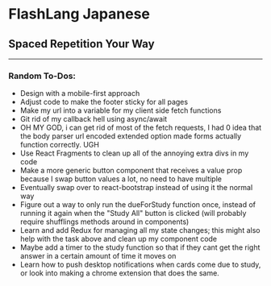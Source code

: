 # FlashLang Japanese
## Spaced Repetition Your Way
<hr />

### Random To-Dos:

* Design with a mobile-first approach
* Adjust code to make the footer sticky for all pages
* Make my url into a variable for my client side fetch functions
* Git rid of my callback hell using async/await
* OH MY GOD, i can get rid of most of the fetch requests, I had 0 idea that the body parser url encoded extended option made forms actually function correctly. UGH
* Use React Fragments to clean up all of the annoying extra divs in my code
* Make a more generic button component that receives a value prop because I swap button values a lot, no need to have multiple
* Eventually swap over to react-bootstrap instead of using it the normal way
* Figure out a way to only run the dueForStudy function once, instead of running it again when the "Study All" button is clicked (will probably require shufflings methods around in components)
* Learn and add Redux for managing all my state changes; this might also help with the task above and clean up my component code
* Maybe add a timer to the study function so that if they cant get the right answer in a certain amount of time it moves on
* Learn how to push desktop notifications when cards come due to study, or look into making a chrome extension that does the same.

